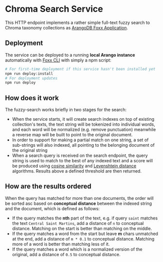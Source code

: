 # Chroma Search Service

This HTTP endpoint implements a rather simple full-text fuzzy search to Chroma taxonomy collections as [ArangoDB Foxx Application](https://docs.arangodb.com/devel/Manual/Foxx/).

## Deployment
The service can be deployed to a running **local Arango instance** automatically with [Foxx CLI](https://github.com/arangodb/foxx-cli) with simply a npm script:
```bash
# For first-time deployment if this service hasn't been installed yet
npm run deploy:install 
# For deployment updates
npm run deploy 
```   

## How does it work
The fuzzy-search works briefly in two stages for the search:
 - When the service starts, it will create search indexes on top of existing collection's texts, the text string will be tokenized into individual words, and each word will be normalized (e.g. remove punctuation) meanwhile a reverse map will be built to point to the original document.
 - In order to support for making a partial match on one string, a set of sub-strings will also indexed, all pointing to the belonging document of the original string 
 - When a search query is received on the search endpoint, the query string is used to match to the best of any indexed text and a score will be produced using [cosine similarity](https://en.wikipedia.org/wiki/Cosine_similarity) and [Levenshtein distance](https://en.wikipedia.org/wiki/Levenshtein_distance) algorithms. Results above a defined threshold are then returned.
 
## How are the results ordered
When the query has matched for more than one documents, the order will be sorted asc based on **conceptual distance** between the indexed string and the document, which is defined as follows:     
  - If the query matches the **nth** part of the text, e.g. if query `saint` matches the text `Central Saint Martins`, add a distance of `n` to conceptual distance. Matching on the start is better than matching on the middle.  
  - If the query matches a word from the start but leave **m** chars unmatched at the end, add a distance of `m * 0.1` to conceptual distance. Matching more of a word is better than matching less of it.
  - If the query matches a word which is a normalized version of the original, add a distance of `0.5` to conceptual distance.
  
